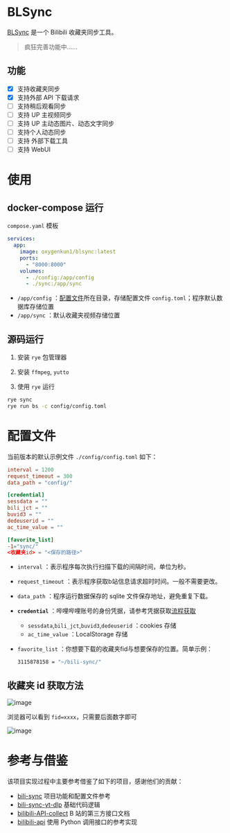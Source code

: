 # BLSync

[BLSync](https://github.com/oxygenkun/BLSync) 是一个 Bilibili 收藏夹同步工具。

> 疯狂完善功能中……

## 功能

- [x] 支持收藏夹同步
- [x] 支持外部 API 下载请求
- [ ] 支持稍后观看同步
- [ ] 支持 UP 主视频同步
- [ ] 支持 UP 主动态图片、动态文字同步
- [ ] 支持个人动态同步
- [ ] 支持 外部下载工具
- [ ] 支持 WebUI

# 使用

## docker-compose 运行

`compose.yaml` 模板

```yaml
services:
  app:
    image: oxygenkun1/blsync:latest
    ports:
      - "8000:8000"
    volumes:
      - ./config:/app/config
      - ./sync:/app/sync
```
- `/app/config` ：[配置文件](./README.md#配置文件)所在目录，存储配置文件 `config.toml`；程序默认数据库存储位置
- `/app/sync` ：默认收藏夹视频存储位置


## 源码运行

1. 安装 `rye` 包管理器

2. 安装 `ffmpeg`, `yutto`

3. 使用 `rye` 运行

  ```bash
  rye sync
  rye run bs -c config/config.toml
  ```

# 配置文件

当前版本的默认示例文件 `./config/config.toml` 如下：

```toml
interval = 1200
request_timeout = 300
data_path = "config/"

[credential]
sessdata = ""
bili_jct = ""
buvid3 = ""
dedeuserid = ""
ac_time_value = ""

[favorite_list]
-1="sync/"
<收藏夹id> = "<保存的路径>"
```

- `interval` ：表示程序每次执行扫描下载的间隔时间，单位为秒。
- `request_timeout` ：表示程序获取b站信息请求超时时间。一般不需要更改。
- `data_path` ：程序运行数据保存的 sqlite 文件保存地址，避免重复下载。
- **`credential`** ：哔哩哔哩账号的身份凭据，请参考凭据获取[流程获取](https://nemo2011.github.io/bilibili-api/#/get-credential)
  - `sessdata`,`bili_jct`,`buvid3`,`dedeuserid` ：cookies 存储
  - `ac_time_value` ：LocalStorage 存储
- `favorite_list` ：你想要下载的收藏夹fid与想要保存的位置。简单示例：

  ```bash
  3115878158 = "~/bili-sync/"
  ```

## 收藏夹 id 获取方法

![image](https://github.com/user-attachments/assets/02efefe9-0a3a-46d6-8646-a6aa462d62c2)

浏览器可以看到 `fid=xxxx`，只需要后面数字即可

![image](https://github.com/user-attachments/assets/76c298d7-6437-4e12-8333-a80f4802b8d1)


# 参考与借鉴

该项目实现过程中主要参考借鉴了如下的项目，感谢他们的贡献：

- [bili-sync](https://github.com/amtoaer/bili-sync) 项目功能和配置文件参考
- [bili-sync-yt-dlp](https://github.com/cap153/bili-sync-yt-dlp) 基础代码逻辑
- [bilibili-API-collect](https://github.com/SocialSisterYi/bilibili-API-collect) B 站的第三方接口文档
- [bilibili-api](https://github.com/Nemo2011/bilibili-api) 使用 Python 调用接口的参考实现
